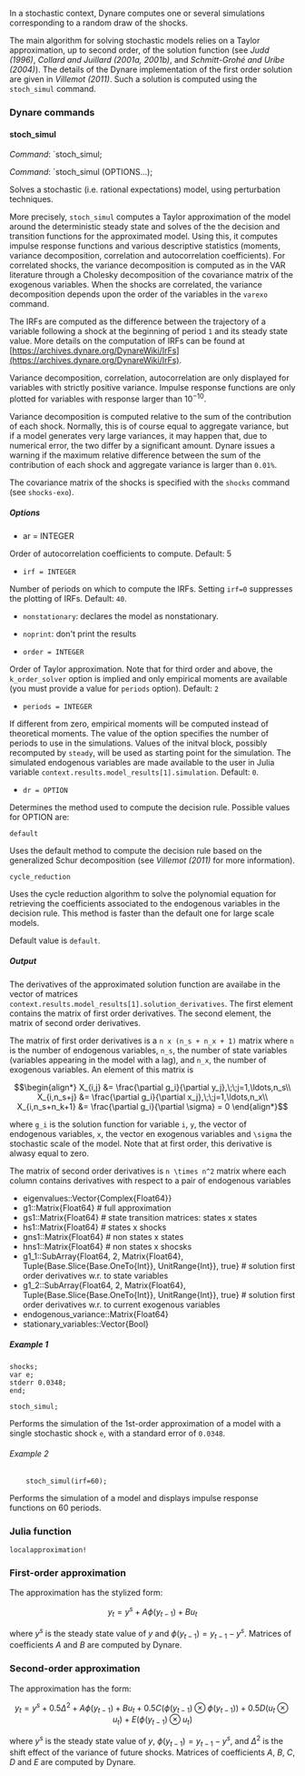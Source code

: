 

In a stochastic context, Dynare computes one or several simulations
corresponding to a random draw of the shocks.

The main algorithm for solving stochastic models relies on a Taylor
approximation, up to second order, of the solution function (see
*Judd (1996)*, *Collard and Juillard (2001a, 2001b)*, and *Schmitt-Grohé
and Uríbe (2004)*). The details of the Dynare implementation of the
first order solution are given in *Villemot (2011)*. Such a solution is
computed using the `stoch_simul` command.

### Dynare commands

#### stoch\_simul

*Command*: `stoch_simul;

*Command*: `stoch_simul (OPTIONS...);

Solves a stochastic (i.e. rational expectations) model, using
perturbation techniques.

More precisely, `stoch_simul` computes a Taylor approximation of the
model around the deterministic steady state and solves of the the
decision and transition functions for the approximated model. Using
this, it computes impulse response functions and various descriptive
statistics (moments, variance decomposition, correlation and
autocorrelation coefficients). For correlated shocks, the variance
decomposition is computed as in the VAR literature through a Cholesky
decomposition of the covariance matrix of the exogenous variables. When
the shocks are correlated, the variance decomposition depends upon the
order of the variables in the `varexo` command.

The IRFs are computed as the difference between the trajectory of a
variable following a shock at the beginning of period `1` and its steady
state value. More details on the computation of IRFs can be found at
[https://archives.dynare.org/DynareWiki/IrFs](https://archives.dynare.org/DynareWiki/IrFs).

Variance decomposition, correlation, autocorrelation are only displayed
for variables with strictly positive variance. Impulse response
functions are only plotted for variables with response larger than
$10^{-10}$.

Variance decomposition is computed relative to the sum of the
contribution of each shock. Normally, this is of course equal to
aggregate variance, but if a model generates very large variances, it
may happen that, due to numerical error, the two differ by a significant
amount. Dynare issues a warning if the maximum relative difference
between the sum of the contribution of each shock and aggregate variance
is larger than `0.01%`.

The covariance matrix of the shocks is specified with the `shocks`
command (see `shocks-exo`).

##### Options

- ar = INTEGER

Order of autocorrelation coefficients to compute. Default: 5

- `irf = INTEGER`

Number of periods on which to compute the IRFs. Setting `irf=0`
suppresses the plotting of IRFs. Default: `40`.

- `nonstationary`: declares the model as nonstationary.

- `noprint`: don't print the results

- `order = INTEGER`

Order of Taylor approximation. Note that for third order and above, the
`k_order_solver` option is implied and only empirical moments are
available (you must provide a value for `periods` option). Default: `2`

- `periods = INTEGER`

If different from zero, empirical moments will be computed instead of
theoretical moments. The value of the option specifies the number of
periods to use in the simulations. Values of the initval block, possibly
recomputed by `steady`, will be used as starting point for the
simulation. The simulated endogenous variables are made available to the
user in Julia variable `context.results.model_results[1].simulation`. Default: `0`.


- `dr = OPTION`

Determines the method used to compute the decision rule. Possible values
for OPTION are:

  `default`

  Uses the default method to compute the decision rule based on the
    generalized Schur decomposition (see *Villemot (2011)* for more
    information).

  `cycle_reduction`

  Uses the cycle reduction algorithm to solve the polynomial equation
    for retrieving the coefficients associated to the endogenous
    variables in the decision rule. This method is faster than the
    default one for large scale models.

Default value is `default`.

##### Output

The derivatives of the approximated solution function are availabe in the
vector of matrices `context.results.model_results[1].solution_derivatives`.
The first element contains the matrix of first order derivatives. The second
element, the matrix of second order derivatives.

The matrix of first order derivatives is a ``n x (n_s + n_x + 1)`` matrix where `n` is the number
of endogenous variables, ``n_s``, the number of state variables (variables appearing in the model with a lag), and ``n_x``, the number of exogenous variables. An element of this matrix is
```math
\begin{align*}
X_{i,j} &= \frac{\partial g_i}{\partial y_j},\;\;j=1,\ldots,n_s\\
X_{i,n_s+j} &= \frac{\partial g_i}{\partial x_j},\;\;j=1,\ldots,n_x\\
X_{i,n_s+n_k+1} &= \frac{\partial g_i}{\partial \sigma} = 0
\end{align*}
```
where ``g_i`` is the solution function for variable `i`, `y`, the vector of endogenous variables, `x`, the vector en exogenous variables and ``\sigma`` the stochastic scale of the model. Note that at first order, this derivative is alwasy equal to zero. 

The matrix of second order derivatives is ``n \times n^2`` matrix where each column contains derivatives with respect to a pair of endogenous variables
  -  eigenvalues::Vector{Complex{Float64}}
  -  g1::Matrix{Float64}  # full approximation
  -  gs1::Matrix{Float64} # state transition matrices: states x states
  -  hs1::Matrix{Float64} # states x shocks
  -  gns1::Matrix{Float64} # non states x states
  -  hns1::Matrix{Float64} # non states x shocsks
  -  g1_1::SubArray{Float64, 2, Matrix{Float64},
     Tuple{Base.Slice{Base.OneTo{Int}}, UnitRange{Int}}, true}	 # solution first order derivatives w.r. to state variables
  -  g1_2::SubArray{Float64, 2, Matrix{Float64},
     Tuple{Base.Slice{Base.OneTo{Int}}, UnitRange{Int}}, true}   # solution first order derivatives w.r. to current exogenous variables
  -  endogenous_variance::Matrix{Float64}
  -  stationary_variables::Vector{Bool}


##### Example 1

```
shocks;
var e;
stderr 0.0348;
end;

stoch_simul;
```

Performs the simulation of the 1st-order approximation of a model with
a single stochastic shock `e`, with a standard error of `0.0348`.

###### Example 2

```
    stoch_simul(irf=60);
```

Performs the simulation of a model and displays impulse response
functions on 60 periods.

### Julia function
```@docs
localapproximation!
```

### First-order approximation

The approximation has the stylized form:
```math
y_t = y^s + A \phi(y_{t-1}) + B u_t
```

where $y^s$ is the steady state value of $y$ and
$\phi(y_{t-1})=y_{t-1}-y^s$. Matrices of coefficients $A$ and $B$ are
computed by Dynare.


### Second-order approximation

The approximation has the form:
```math
y_t = y^s + 0.5 \Delta^2 + A \phi(y_{t-1}) + B u_t + 0.5 C
(\phi(y_{t-1})\otimes \phi(y_{t-1})) + 0.5 D (u_t \otimes u_t) + E
(\phi(y_{t-1}) \otimes u_t)
```

where $y^s$ is the steady state value of $y$, $\phi(y_{t-1})=y_{t-1}-y^s$, and
$\Delta^2$ is the shift effect of the variance of future
shocks. Matrices of coefficients $A$, $B$, $C$, $D$ and $E$ are
computed by Dynare. 



